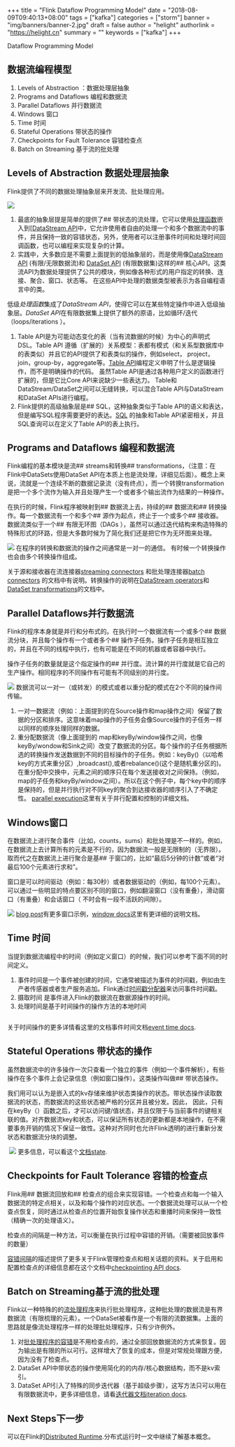 +++
title = "Flink Dataflow Programming Model"
date = "2018-08-09T09:40:13+08:00"
tags = ["kafka"]
categories = ["storm"]
banner = "img/banners/banner-2.jpg"
draft = false
author = "helight"
authorlink = "https://helight.cn"
summary = ""
keywords = ["kafka"]
+++

Dataflow Programming Model

## 数据流编程模型

1. Levels of Abstraction ：数据处理层抽象
1. Programs and Dataflows  编程和数据流
1. Parallel Dataflows 并行数据流
1. Windows 窗口
1. Time 时间
1. Stateful Operations 带状态的操作
1. Checkpoints for Fault Tolerance 容错检查点
1. Batch on Streaming 基于流的批处理
<!--more-->

## Levels of Abstraction 数据处理层抽象

Flink提供了不同的数据处理抽象层来开发流、批处理应用。

![](../../imgs/2018/08/1.png)

1. 最底的抽象层提是简单的提供了## 带状态的流处理，它可以使用<a href="https://ci.apache.org/projects/flink/flink-docs-release-1.7/dev/stream/operators/process_function.html">处理函数</a>嵌入到[<a href="https://ci.apache.org/projects/flink/flink-docs-release-1.7/dev/datastream_api.html">DataStream API</a>中，它允许使用者自由的处理一个和多个数据流中的事件，并且保持一致的容错状态，另外，使用者可以注册事件时间和处理时间回调函数，也可以编程来实现复杂的计算。
2. 实践中，大多数应是不需要上面提到的低抽象层的，而是使用像<a href="https://ci.apache.org/projects/flink/flink-docs-release-1.7/dev/datastream_api.html">DataStream API</a> (有限/无限数据流)和  <a href="https://ci.apache.org/projects/flink/flink-docs-release-1.7/dev/batch/index.html">DataSet API</a> (有限数据集)这样的## 核心API。这类流API为数据处理提供了公共的模块，例如像各种形式的用户指定的转换、连接、聚合、窗口、状态等。 在这些API中处理的数据类型被表示为各自编程语言中的类。


低级<em>处理函数</em>集成了<em>DataStream API</em>，使得它可以在某些特定操作中进入低级抽象层。<em>DataSet API</em>在有限数据集上提供了额外的原语，比如循环/迭代（loops/iterations ）。


1. Table API是为可能动态变化的表（当有流数据的时候）为中心的声明式DSL。Table API 遵循（扩展的）关系模型：表都有模式（和关系型数据库中的表类似）并且它的API提供了和表类似的操作，例如select， project，join，group-by，aggregate等。<a href="https://ci.apache.org/projects/flink/flink-docs-release-1.7/dev/table_api.html">Table API</a>编程定义申明了什么是逻辑操作，而不是明确操作的代码。 虽然Table API是通过各种用户定义的函数进行扩展的，但是它比Core API来说缺少一些表达力。
Table和DataStream/DataSet之间可以无缝转换，可以混合Table API与DataStream和DataSet APIs进行编程。
1. Flink提供的高级抽象层是## SQL，这种抽象类似于Table API的语义和表达，但是编写SQL程序需要更好的表达。<a href="https://ci.apache.org/projects/flink/flink-docs-release-1.7/dev/table_api.html#sql">SQL</a> 的抽象和Table API紧密相关，并且SQL查询可以在定义了Table API的表上执行。

## Programs and Dataflows 编程和数据流

Flink编程的基本模块是流## streams和转换## transformations，（注意：在Flink中DataSets使用DataSet API在本质上也是流处理，详细见后面）。概念上来说，流就是一个连续不断的数据记录流（没有终点），而一个转换transformation是把一个多个流作为输入并且处理产生一个或者多个输出流作为结果的一种操作。

在执行的时候，Flink程序被映射到## 数据流上去，持续的## 数据流和## 转换操作。每一个数据流有一个和多个## 源作为起点，终止于一个或多个## 接收器。数据流类似于一个## 有限无环图（DAGs ），虽然可以通过迭代结构来构造特殊的特殊形式的环路，但是大多数时候为了简化我们还是把它作为无环图来处理。

![](../../imgs/2018/08/2.png)
在程序的转换和数据流的操作之间通常是一对一的通信。 有时候一个转换操作也会由多个转换操作组成。

关于源和接收器在流连接器<a href="https://ci.apache.org/projects/flink/flink-docs-release-1.7/dev/connectors/index.html">streaming connectors</a> 和批处理连接器<a href="https://ci.apache.org/projects/flink/flink-docs-release-1.7/dev/batch/connectors.html">batch connectors</a> 的文档中有说明。转换操作的说明在<a href="https://ci.apache.org/projects/flink/flink-docs-release-1.7/dev/stream/operators/index.html">DataStream operators</a>和<a href="https://ci.apache.org/projects/flink/flink-docs-release-1.7/dev/batch/dataset_transformations.html">DataSet transformations</a>的文档中。

## Parallel Dataflows并行数据流

Flink的程序本身就是并行和分布式的。在执行时一个数据流有一个或多个## 数据流分块，并且每个操作有一个或者多个## 操作子任务。操作子任务是相互独立的，并且在不同的线程中执行，也有可能是在不同的机器或者容器中执行。

操作子任务的数量就是这个指定操作的## 并行度。流计算的并行度就是它自己的生产操作。相同程序的不同操作有可能有不同级别的并行度。

![](../../imgs/2018/08/3.png)
数据流可以一对一（或转发）的模式或者以重分配的模式在2个不同的操作间传输。


1. 一对一数据流（例如：上面提到的在Source操作和map操作之间）保留了数据的分区和排序。这意味着map操作的子任务会像Source操作的子任务一样以同样的顺序处理同样的数据。
2. 重分配数据流（像上面提到的 map和keyBy/window操作之间，也像keyBy/wondow和Sink之间）改变了数据流的分区。每个操作的子任务根据所选的转换操作发送数据到不同的目标操作的子任务。例如：keyBy()（以哈希key的方式来重分区）,broadcast(),或者rebalance()(这个是随机重分区的)。在重分配中交换中，元素之间的顺序只在每个发送接收对之间保持。（例如，map的子任务和keyBy/window之间）。所以在这个例子中，每个key中的顺序是保持的，但是并行执行对不同key的聚合到达接收器的顺序引入了不确定性。
<a href="https://ci.apache.org/projects/flink/flink-docs-release-1.7/dev/parallel.html">parallel execution</a>这里有关于并行配置和控制的详细文档。


## Windows窗口

在数据流上进行聚合事件（比如，counts，sums）和批处理是不一样的。例如，在数据流上去计算所有的元素是不行的，因为数据流一般是无限制的（无界限）。取而代之在数据流上进行聚合是基## 于窗口的，比如“最后5分钟的计数”或者“对最后100个元素进行求和”。

窗口是可以时间驱动（例如：每30秒）或者数据驱动的（例如，每100个元素）。可以通过一些明显的特点要区别不同的窗口，例如翻滚窗口（没有重叠），滑动窗口（有重叠）和会话窗口（ 不时会有一段不活跃的间隙）。

![](../../imgs/2018/08/4.png)
<a href="https://flink.apache.org/news/2015/12/04/Introducing-windows.html">blog post</a>有更多窗口示例，<a href="https://ci.apache.org/projects/flink/flink-docs-release-1.7/dev/stream/operators/windows.html">window docs</a>这里有更详细的说明文档。

## Time 时间

当提到数据流编程中的时间（例如定义窗口）的时候，我们可以参考下面不同的时间定义。


1. 事件时间是一个事件被创建的时间，它通常被描述为事件的时间戳，例如由生产者传感器或者生产服务追加。Flink通过<a href="https://ci.apache.org/projects/flink/flink-docs-release-1.7/dev/event_timestamps_watermarks.html">时间戳分配器</a>来访问事件时间戳。
2. 摄取时间 是事件进入Flink的数据流在数据源操作的时间。
3. 处理时间是基于时间操作的操作方法的本地时间


<a href="/zb_users/upload/2018/08/5.png"><img src="/zb_users/upload/2018/08/5-300x133.png" alt="" /></a>

关于时间操作的更多详情看这里的文档事件时间文档<a href="https://ci.apache.org/projects/flink/flink-docs-release-1.7/dev/event_time.html">event time docs</a>.

## Stateful Operations 带状态的操作

虽然数据流中的许多操作一次只查看一个独立的事件（例如一个事件解析），有些操作在多个事件上会记录信息（例如窗口操作）。这类操作叫做## 带状态操作。

我们用可以认为是嵌入式的kv存储来维护状态类操作的状态。带状态操作读取数据流的状态，而数据流的这些状态被严格的分区并且被分发。因此， 因此，只有在keyBy（）函数之后，才可以访问键/值状态，并且仅限于与当前事件的键相关联的值。对齐数据流key和状态，可以保证所有状态的更新都是本地操作，在不需要事务开销的情况下保证一致性。这种对齐同时也允许Flink透明的进行重新分发状态和数据流分块的调整。

<a href="/zb_users/upload/2018/08/6.png"><img src="/zb_users/upload/2018/08/6-300x258.png" alt="" /></a>
![](../../imgs/2018/08/5-1.png)
更多信息，可以看这个<a href="https://ci.apache.org/projects/flink/flink-docs-release-1.7/dev/stream/state/index.html">文档state</a>.

## Checkpoints for Fault Tolerance 容错的检查点

Flink用## 数据流回放和## 检查点的组合来实现容错。一个检查点和每一个输入数据流的特定点相关，以及和每个操作的对应状态。一个数据流处理可以从一个检查点恢复，同时通过从检查点的位置开始恢复操作状态和重播时间来保持一致性（精确一次的处理语义）。

检查点的间隔是一种方法，可以衡量在执行过程中容错的开销。（需要被回放事件的数量）

<a href="https://ci.apache.org/projects/flink/flink-docs-release-1.7/internals/stream_checkpointing.html">容错间隔</a>的描述提供了更多关于Flink管理检查点和相关话题的资料。关于启用和配置检查点的详细信息都在这个文档中<a href="https://ci.apache.org/projects/flink/flink-docs-release-1.7/dev/stream/state/checkpointing.html">checkpointing API docs</a>.

## Batch on Streaming基于流的批处理

Flink以一种特殊的的<a href="https://ci.apache.org/projects/flink/flink-docs-release-1.7/dev/batch/index.html">流处理程序</a>来执行批处理程序，这种批处理的数据流是有界数据流（有限梳理的元素）。一个DataSet被看作是一个有限的流数据集。上面的思路就是像流处理程序一样的处理批处理程序，只有少许例外。


1. 对<a href="https://ci.apache.org/projects/flink/flink-docs-release-1.7/dev/batch/fault_tolerance.html">批处理程序的容错</a>是不用检查点的，通过全部回放数据流的方式来恢复。因为输出是有限的所以可行。这样增大了恢复的成本，但是对常规处理跟方便，因为没有了检查点。
1. DataSet API中带状态的操作使用简化的的内存/核心数据结构，而不是kv索引。
1. DataSet API引入了特殊的同步迭代器（基于超级步骤），这写方法只可以用在有限数据流中，更多详细信息，请看<a href="https://ci.apache.org/projects/flink/flink-docs-release-1.7/dev/batch/iterations.html">迭代器文档iteration docs</a>.


## Next Steps下一步

可以在Flink的<a href="https://ci.apache.org/projects/flink/flink-docs-release-1.7/concepts/runtime.html">Distributed Runtime</a>.分布式运行时一文中继续了解基本概念。